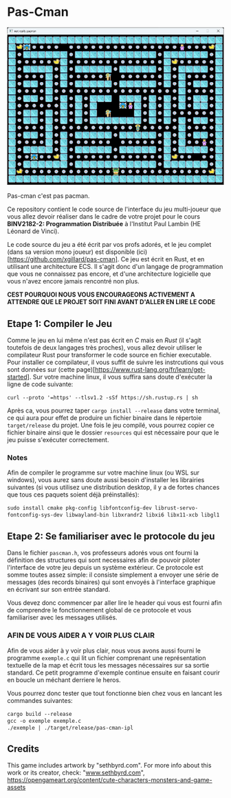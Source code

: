 # Pas-Cman

![Screen Shot](ScreenShot.png "ScreenShot")

Pas-cman c'est pas pacman. 

Ce repository contient le code source de l'interface du jeu multi-joueur que vous allez devoir 
réaliser dans le cadre de votre projet pour le cours **BINV2182-2: Programmation Distribuée**
à l'Institut Paul Lambin (HE Léonard de Vinci).

Le code source du jeu a été écrit par vos profs adorés, et le jeu complet (dans sa version 
mono joueur) est disponible (ici)[https://github.com/xgillard/pas-cman]. Ce jeu est écrit 
en Rust, et en utilisant une architecture ECS. Il s'agit donc d'un langage de programmation
que vous ne connaissez pas encore, et d'une architecture logicielle que vous n'avez encore
jamais rencontré non plus. 

**CEST POURQUOI NOUS VOUS ENCOURAGEONS ACTIVEMENT A ATTENDRE QUE LE PROJET SOIT FINI AVANT D'ALLER EN LIRE LE CODE**

## Etape 1: Compiler le Jeu

Comme le jeu en lui même n'est pas écrit en _C_ mais en _Rust_ (il s'agit toutefois de deux langages très proches), 
vous allez devoir utiliser le compilateur Rust pour transformer le code source en fichier executable. 
Pour installer ce compilateur, il vous suffit de suivre les instrcutions qui vous sont données sur 
(cette page)[https://www.rust-lang.org/fr/learn/get-started]. Sur votre machine linux, il vous suffira 
sans doute d'exécuter la ligne de code suivante: 

```
curl --proto '=https' --tlsv1.2 -sSf https://sh.rustup.rs | sh
```

Après ca, vous pourrez taper `cargo install --release` dans votre terminal, ce qui aura pour effet de produire un
fichier binaire dans le répertoie `target/release` du projet. Une fois le jeu compilé, vous pourrez copier
ce fichier binaire ainsi que le dossier `resources` qui est nécessaire pour que le jeu puisse s'exécuter
correctement.

### Notes

Afin de compiler le programme sur votre machine linux (ou WSL sur windows), vous aurez sans doute aussi besoin d'installer
les librairies suivantes (si vous utilisez une distribution desktop, il y a de fortes chances que tous ces paquets soient 
déjà préinstallés):
```
sudo install cmake pkg-config libfontconfig-dev librust-servo-fontconfig-sys-dev libwayland-bin libxrandr2 libxi6 libx11-xcb libgl1
```

## Etape 2: Se familiariser avec le protocole du jeu

Dans le fichier `pascman.h`, vos professeurs adorés vous ont fourni la définition des structures qui sont necessaires
afin de pouvoir piloter l'interface de votre jeu depuis un système extérieur. Ce protocole est somme toutes assez
simple: il consiste simplement a envoyer une série de messages (des records binaires) qui sont envoyés à l'interface 
graphique en écrivant sur son entrée standard.

Vous devez donc commencer par aller lire le header qui vous est fourni afin de comprendre le fonctionnement global de
ce protocole et vous familiariser avec les messages utilisés.

### AFIN DE VOUS AIDER A Y VOIR PLUS CLAIR
Afin de vous aider à y voir plus clair, nous vous avons aussi fourni le programme `exemple.c` qui lit un fichier 
comprenant une représentation textuelle de la map et écrit tous les messages nécessaires sur sa sortie standard.
Ce petit programme d'exemple continue ensuite en faisant courir en boucle un méchant derriere le heros.

Vous pourrez donc tester que tout fonctionne bien chez vous en lancant les commandes suivantes:
```
cargo build --release
gcc -o exemple exemple.c
./exemple | ./target/release/pas-cman-ipl
```

## Credits
This game includes artwork by "sethbyrd.com". For more info about this work or its creator, check: "www.sethbyrd.com", 
https://opengameart.org/content/cute-characters-monsters-and-game-assets 
